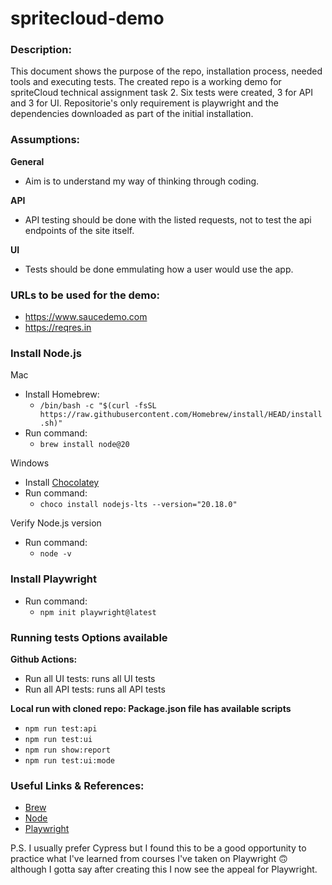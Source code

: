 # spritecloud-demo
### Description:
This document shows the purpose of the repo, installation process, needed tools and executing tests. The created repo is a working demo for spriteCloud technical assignment task 2. Six tests were created, 3 for API and 3 for UI. Repositorie's only requirement is playwright and the dependencies downloaded as part of the initial installation.

### Assumptions:
__General__
- Aim is to understand my way of thinking through coding.


__API__
- API testing should be done with the listed requests, not to test the api endpoints of the site itself.


__UI__
- Tests should be done emmulating how a user would use the app.

### URLs to be used for the demo:
- https://www.saucedemo.com
- https://reqres.in

### Install Node.js
Mac
- Install Homebrew:
    - `/bin/bash -c "$(curl -fsSL https://raw.githubusercontent.com/Homebrew/install/HEAD/install.sh)"`
- Run command: 
     - `brew install node@20`

Windows
- Install [Chocolatey](https://chocolatey.org/install)
- Run command:
    - `choco install nodejs-lts --version="20.18.0"`

Verify Node.js version
- Run command:
    - `node -v`

### Install Playwright
- Run command:
    - `npm init playwright@latest`

### Running tests Options available
__Github Actions:__
- Run all UI tests: runs all UI tests
- Run all API tests: runs all API tests

__Local run with cloned repo: Package.json file has available scripts__
- `npm run test:api`
- `npm run test:ui`
- `npm run show:report`
- `npm run test:ui:mode`

### Useful Links & References:
- [Brew](https://brew.sh)
- [Node](https://nodejs.org/en/download/package-manager)
- [Playwright](https://playwright.dev/docs/intro)

P.S. I usually prefer Cypress but I found this to be a good opportunity to practice what I've learned from courses I've taken on Playwright :upside_down_face: although I gotta say after creating this I now see the appeal for Playwright.
